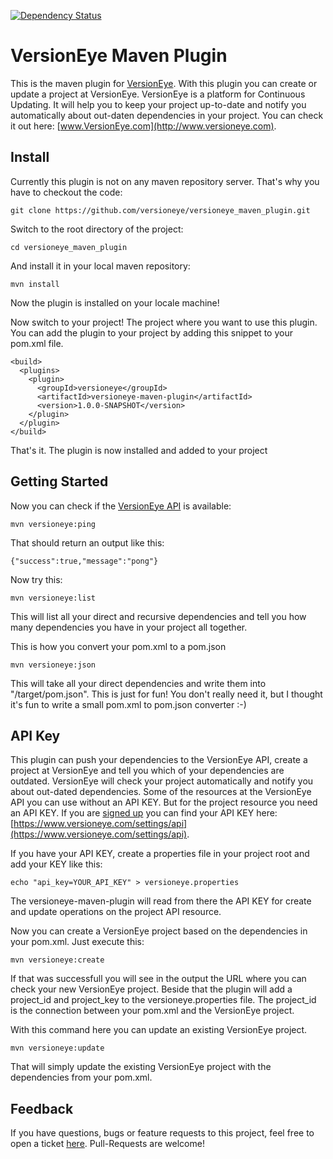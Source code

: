 [![Dependency Status](http://www.versioneye.com/user/projects/51e2af93cbe2eb000203df22/badge.png)](http://www.versioneye.com/user/projects/51e2af93cbe2eb000203df22)

# VersionEye Maven Plugin

This is the maven plugin for [VersionEye](http://www.VersionEye.com). With this plugin you can create or update a project at VersionEye. 
VersionEye is a platform for Continuous Updating. It will help you to keep your project up-to-date and notify you automatically about out-daten dependencies in your project. You can check it out here: [www.VersionEye.com](http://www.versioneye.com). 

## Install

Currently this plugin is not on any maven repository server. That's why you have to checkout the code: 

```
git clone https://github.com/versioneye/versioneye_maven_plugin.git
```

Switch to the root directory of the project: 

```
cd versioneye_maven_plugin
```

And install it in your local maven repository: 

```
mvn install 
```

Now the plugin is installed on your locale machine! 

Now switch to your project! The project where you want to use this plugin. You can add the plugin to your project by adding this snippet to your pom.xml file.  

```
<build>
  <plugins>
    <plugin>
      <groupId>versioneye</groupId>
      <artifactId>versioneye-maven-plugin</artifactId>
      <version>1.0.0-SNAPSHOT</version>
    </plugin>
  </plugin>
</build>
```

That's it. The plugin is now installed and added to your project

## Getting Started

Now you can check if the [VersionEye API](https://www.versioneye.com/api?version=v2) is available: 

```
mvn versioneye:ping
```
That should return an output like this: 

```
{"success":true,"message":"pong"}
```
 
Now try this: 

```
mvn versioneye:list
```

This will list all your direct and recursive dependencies and tell you how many dependencies you have in your project all together.

This is how you convert your pom.xml to a pom.json 

```
mvn versioneye:json 
```
This will take all your direct dependencies and write them into "/target/pom.json". This is just for fun! You don't really need it, but I thought it's fun to write a small pom.xml to pom.json converter :-)  

## API Key

This plugin can push your dependencies to the VersionEye API, create a project at VersionEye and tell you which of your dependencies are outdated. VersionEye will check your project automatically and notify you about out-dated dependencies. Some of the resources at the VersionEye API you can use without an API KEY. But for the project resource you need an API KEY. If you are [signed up](https://www.versioneye.com/signup) you can find your API KEY here: [https://www.versioneye.com/settings/api](https://www.versioneye.com/settings/api). 

If you have your API KEY, create a properties file in your project root and add your KEY like this:  

```
echo "api_key=YOUR_API_KEY" > versioneye.properties
```

The versioneye-maven-plugin will read from there the API KEY for create and update operations on the project API resource. 

Now you can create a VersionEye project based on the dependencies in your pom.xml. Just execute this: 

```
mvn versioneye:create
```

If that was successfull you will see in the output the URL where you can check your new VersionEye project. Beside that the plugin will add a project_id and project_key to the versioneye.properties file. The project_id is the connection between your pom.xml and the VersionEye project. 

With this command here you can update an existing VersionEye project. 

```
mvn versioneye:update
``` 
That will simply update the existing VersionEye project with the dependencies from your pom.xml. 

## Feedback

If you have questions, bugs or feature requests to this project, feel free to open a ticket [here](https://github.com/versioneye/versioneye_maven_plugin/issues). Pull-Requests are welcome! 

